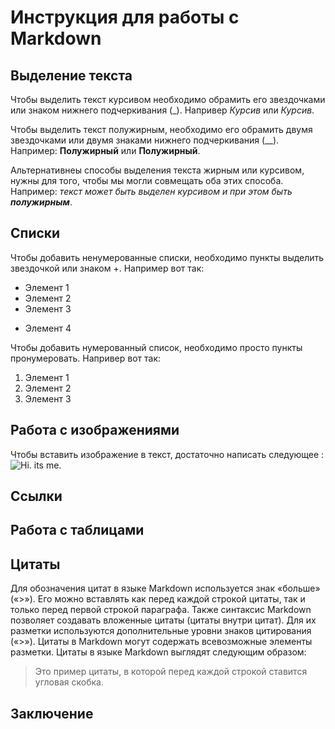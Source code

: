 # Инcтрукция для работы с Markdown

## Выделение текста
Чтобы выделить текст курсивом необходимо обрамить его звездочками или знаком нижнего подчеркивания (_). Напривер *Курсив* или _Курсив_.

Чтобы выделить текст полужирным, необходимо его обрамить двумя звездочками или двумя знаками нижнего подчеркивания (__). Например: **Полужирный** или __Полужирный__.

Альтернативнеы способы выделения текста жирным или курсивом, нужны для того, чтобы мы могли совмещать оба этих способа. Например: _текст может быть выделен курсивом и при этом быть **полужирным**_.
## Списки

Чтобы добавить ненумерованные списки, необходимо пункты выделить звездочкой или знаком +. Например вот так:
* Элемент 1
* Элемент 2
* Элемент 3
+ Элемент 4

Чтобы добавить нумерованный список, необходимо просто пункты пронумеровать. Напривер вот так:
1. Элемент 1 
2. Элемент 2
3. Элемент 3

## Работа с изображениями

Чтобы вставить изображение в текст, достаточно написать следующее : 
![Hi. its me.](i.jpg)
## Ссылки

## Работа с таблицами

## Цитаты

Для обозначения цитат в языке Markdown используется знак «больше» («>»). Его можно вставлять как перед каждой строкой цитаты, так и только перед первой строкой параграфа. Также синтаксис Markdown позволяет создавать вложенные цитаты (цитаты внутри цитат). Для их разметки используются дополнительные уровни знаков цитирования («>»). Цитаты в Markdown могут содержать всевозможные элементы разметки. Цитаты в языке Markdown выглядят следующим образом:

>Это пример цитаты,
>в которой перед каждой строкой
>ставится угловая скобка.

## Заключение
